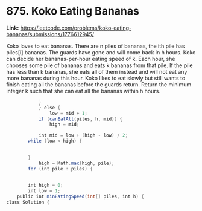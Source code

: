 # 875. Koko Eating Bananas

**Link:** https://leetcode.com/problems/koko-eating-bananas/submissions/1776612945/

Koko loves to eat bananas. There are n piles of bananas, the ith pile has piles[i] bananas. The guards have gone and will come back in h hours. Koko can decide her bananas-per-hour eating speed of k. Each hour, she chooses some pile of bananas and eats k bananas from that pile. If the pile has less than k bananas, she eats all of them instead and will not eat any more bananas during this hour. Koko likes to eat slowly but still wants to finish eating all the bananas before the guards return. Return the minimum integer k such that she can eat all the bananas within h hours.

```java
            }
            } else {
                low = mid + 1; 
            if (canEatAll(piles, h, mid)) {
                high = mid; 

            int mid = low + (high - low) / 2;
        while (low < high) {
      

        }
            high = Math.max(high, pile);
        for (int pile : piles) {
        

        int high = 0;
        int low = 1;
    public int minEatingSpeed(int[] piles, int h) {
class Solution {
```
